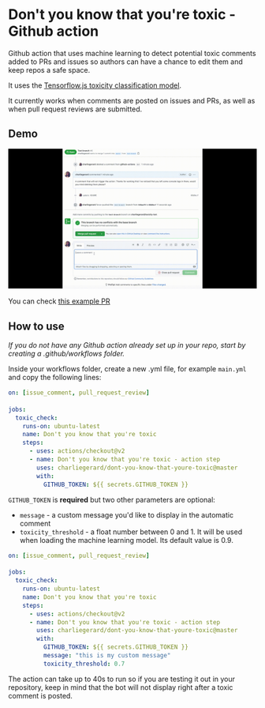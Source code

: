 # Don't you know that you're toxic - Github action

Github action that uses machine learning to detect potential toxic comments added to PRs and issues so authors can have a chance to edit them and keep repos a safe space.

It uses the [Tensorflow.js toxicity classification model](https://github.com/tensorflow/tfjs-models/tree/master/toxicity).

It currently works when comments are posted on issues and PRs, as well as when pull request reviews are submitted.

## Demo

![](demo.gif)

You can check [this example PR](https://github.com/charliegerard/dont-you-know-that-youre-toxic/pull/1)

## How to use

_If you do not have any Github action already set up in your repo, start by creating a .github/workflows folder._

Inside your workflows folder, create a new .yml file, for example `main.yml` and copy the following lines:

```yml
on: [issue_comment, pull_request_review]

jobs:
  toxic_check:
    runs-on: ubuntu-latest
    name: Don't you know that you're toxic
    steps:
      - uses: actions/checkout@v2
      - name: Don't you know that you're toxic - action step
        uses: charliegerard/dont-you-know-that-youre-toxic@master
        with:
          GITHUB_TOKEN: ${{ secrets.GITHUB_TOKEN }}
```

`GITHUB_TOKEN` is **required** but two other parameters are optional:

- `message` - a custom message you'd like to display in the automatic comment
- `toxicity_threshold` - a float number between 0 and 1. It will be used when loading the machine learning model. Its default value is 0.9.

```yml
on: [issue_comment, pull_request_review]

jobs:
  toxic_check:
    runs-on: ubuntu-latest
    name: Don't you know that you're toxic
    steps:
      - uses: actions/checkout@v2
      - name: Don't you know that you're toxic - action step
        uses: charliegerard/dont-you-know-that-youre-toxic@master
        with:
          GITHUB_TOKEN: ${{ secrets.GITHUB_TOKEN }}
          message: "this is my custom message"
          toxicity_threshold: 0.7
```

The action can take up to 40s to run so if you are testing it out in your repository, keep in mind that the bot will not display right after a toxic comment is posted.
